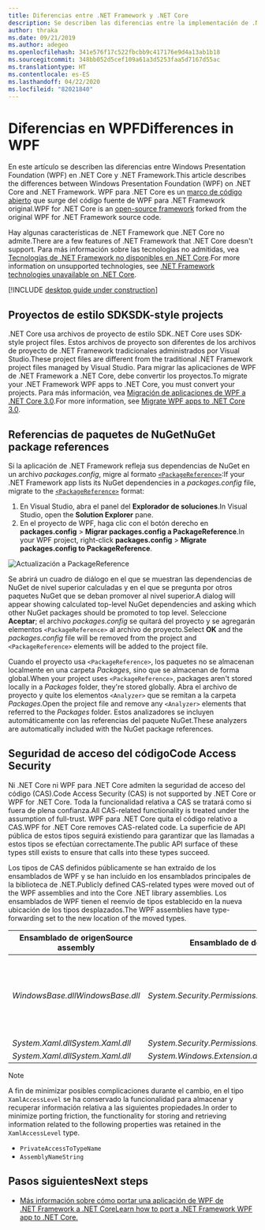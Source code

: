 ```yaml
---
title: Diferencias entre .NET Framework y .NET Core
description: Se describen las diferencias entre la implementación de .NET Framework de Windows Presentation Foundation (WPF) y WPF de .NET Core. Al migrar la aplicación, se deben tener en cuenta estas incompatibilidades.
author: thraka
ms.date: 09/21/2019
ms.author: adegeo
ms.openlocfilehash: 341e576f17c522fbcbb9c417176e9d4a13ab1b18
ms.sourcegitcommit: 348bb052d5cef109a61a3d5253faa5d7167d55ac
ms.translationtype: HT
ms.contentlocale: es-ES
ms.lasthandoff: 04/22/2020
ms.locfileid: "82021840"
---
```

# <a name="differences-in-wpf"></a><span data-ttu-id="dcb37-104">Diferencias en WPF</span><span class="sxs-lookup"><span data-stu-id="dcb37-104">Differences in WPF</span></span>

<span data-ttu-id="dcb37-105">En este artículo se describen las diferencias entre Windows Presentation Foundation (WPF) en .NET Core y .NET Framework.</span><span class="sxs-lookup"><span data-stu-id="dcb37-105">This article describes the differences between Windows Presentation Foundation (WPF) on .NET Core and .NET Framework.</span></span> <span data-ttu-id="dcb37-106">WPF para .NET Core es un [marco de código abierto](https://github.com/dotnet/wpf) que surge del código fuente de WPF para .NET Framework original.</span><span class="sxs-lookup"><span data-stu-id="dcb37-106">WPF for .NET Core is an [open-source framework](https://github.com/dotnet/wpf) forked from the original WPF for .NET Framework source code.</span></span>

<span data-ttu-id="dcb37-107">Hay algunas características de .NET Framework que .NET Core no admite.</span><span class="sxs-lookup"><span data-stu-id="dcb37-107">There are a few features of .NET Framework that .NET Core doesn't support.</span></span> <span data-ttu-id="dcb37-108">Para más información sobre las tecnologías no admitidas, vea [Tecnologías de .NET Framework no disponibles en .NET Core](../../core/porting/net-framework-tech-unavailable.md).</span><span class="sxs-lookup"><span data-stu-id="dcb37-108">For more information on unsupported technologies, see [.NET Framework technologies unavailable on .NET Core](../../core/porting/net-framework-tech-unavailable.md).</span></span>

[!INCLUDE [desktop guide under construction](../../../includes/desktop-guide-preview-note.md)]

## <a name="sdk-style-projects"></a><span data-ttu-id="dcb37-109">Proyectos de estilo SDK</span><span class="sxs-lookup"><span data-stu-id="dcb37-109">SDK-style projects</span></span>

<span data-ttu-id="dcb37-110">.NET Core usa archivos de proyecto de estilo SDK.</span><span class="sxs-lookup"><span data-stu-id="dcb37-110">.NET Core uses SDK-style project files.</span></span> <span data-ttu-id="dcb37-111">Estos archivos de proyecto son diferentes de los archivos de proyecto de .NET Framework tradicionales administrados por Visual Studio.</span><span class="sxs-lookup"><span data-stu-id="dcb37-111">These project files are different from the traditional .NET Framework project files managed by Visual Studio.</span></span> <span data-ttu-id="dcb37-112">Para migrar las aplicaciones de WPF de .NET Framework a .NET Core, debe convertir los proyectos.</span><span class="sxs-lookup"><span data-stu-id="dcb37-112">To migrate your .NET Framework WPF apps to .NET Core, you must convert your projects.</span></span> <span data-ttu-id="dcb37-113">Para más información, vea [Migración de aplicaciones de WPF a .NET Core 3.0](convert-project-from-net-framework.md).</span><span class="sxs-lookup"><span data-stu-id="dcb37-113">For more information, see [Migrate WPF apps to .NET Core 3.0](convert-project-from-net-framework.md).</span></span>

## <a name="nuget-package-references"></a><span data-ttu-id="dcb37-114">Referencias de paquetes de NuGet</span><span class="sxs-lookup"><span data-stu-id="dcb37-114">NuGet package references</span></span>

<span data-ttu-id="dcb37-115">Si la aplicación de .NET Framework refleja sus dependencias de NuGet en un archivo *packages.config*, migre al formato [`<PackageReference>`](/nuget/consume-packages/package-references-in-project-files):</span><span class="sxs-lookup"><span data-stu-id="dcb37-115">If your .NET Framework app lists its NuGet dependencies in a *packages.config* file, migrate to the [`<PackageReference>`](/nuget/consume-packages/package-references-in-project-files) format:</span></span>

1. <span data-ttu-id="dcb37-116">En Visual Studio, abra el panel del **Explorador de soluciones**.</span><span class="sxs-lookup"><span data-stu-id="dcb37-116">In Visual Studio, open the **Solution Explorer** pane.</span></span>
1. <span data-ttu-id="dcb37-117">En el proyecto de WPF, haga clic con el botón derecho en **packages.config** > **Migrar packages.config a PackageReference**.</span><span class="sxs-lookup"><span data-stu-id="dcb37-117">In your WPF project, right-click **packages.config** > **Migrate packages.config to PackageReference**.</span></span>

![Actualización a PackageReference](media/differences-from-net-framework/package-reference-migration.png)

<span data-ttu-id="dcb37-119">Se abrirá un cuadro de diálogo en el que se muestran las dependencias de NuGet de nivel superior calculadas y en el que se pregunta por otros paquetes NuGet que se deban promover al nivel superior.</span><span class="sxs-lookup"><span data-stu-id="dcb37-119">A dialog will appear showing calculated top-level NuGet dependencies and asking which other NuGet packages should be promoted to top level.</span></span> <span data-ttu-id="dcb37-120">Seleccione **Aceptar**; el archivo *packages.config* se quitará del proyecto y se agregarán elementos `<PackageReference>` al archivo de proyecto.</span><span class="sxs-lookup"><span data-stu-id="dcb37-120">Select **OK** and the *packages.config* file will be removed from the project and `<PackageReference>` elements will be added to the project file.</span></span>

<span data-ttu-id="dcb37-121">Cuando el proyecto usa `<PackageReference>`, los paquetes no se almacenan localmente en una carpeta *Packages*, sino que se almacenan de forma global.</span><span class="sxs-lookup"><span data-stu-id="dcb37-121">When your project uses `<PackageReference>`, packages aren't stored locally in a *Packages* folder, they're stored globally.</span></span> <span data-ttu-id="dcb37-122">Abra el archivo de proyecto y quite los elementos `<Analyzer>` que se remitan a la carpeta *Packages*.</span><span class="sxs-lookup"><span data-stu-id="dcb37-122">Open the project file and remove any `<Analyzer>` elements that referred to the *Packages* folder.</span></span> <span data-ttu-id="dcb37-123">Estos analizadores se incluyen automáticamente con las referencias del paquete NuGet.</span><span class="sxs-lookup"><span data-stu-id="dcb37-123">These analyzers are automatically included with the NuGet package references.</span></span>

## <a name="code-access-security"></a><span data-ttu-id="dcb37-124">Seguridad de acceso del código</span><span class="sxs-lookup"><span data-stu-id="dcb37-124">Code Access Security</span></span>

<span data-ttu-id="dcb37-125">Ni .NET Core ni WPF para .NET Core admiten la seguridad de acceso del código (CAS).</span><span class="sxs-lookup"><span data-stu-id="dcb37-125">Code Access Security (CAS) is not supported by .NET Core or WPF for .NET Core.</span></span> <span data-ttu-id="dcb37-126">Toda la funcionalidad relativa a CAS se tratará como si fuera de plena confianza.</span><span class="sxs-lookup"><span data-stu-id="dcb37-126">All CAS-related functionality is treated under the assumption of full-trust.</span></span> <span data-ttu-id="dcb37-127">WPF para .NET Core quita el código relativo a CAS.</span><span class="sxs-lookup"><span data-stu-id="dcb37-127">WPF for .NET Core removes CAS-related code.</span></span> <span data-ttu-id="dcb37-128">La superficie de API pública de estos tipos seguirá existiendo para garantizar que las llamadas a estos tipos se efectúan correctamente.</span><span class="sxs-lookup"><span data-stu-id="dcb37-128">The public API surface of these types still exists to ensure that calls into these types succeed.</span></span>

<span data-ttu-id="dcb37-129">Los tipos de CAS definidos públicamente se han extraído de los ensamblados de WPF y se han incluido en los ensamblados principales de la biblioteca de .NET.</span><span class="sxs-lookup"><span data-stu-id="dcb37-129">Publicly defined CAS-related types were moved out of the WPF assemblies and into the Core .NET library assemblies.</span></span> <span data-ttu-id="dcb37-130">Los ensamblados de WPF tienen el reenvío de tipos establecido en la nueva ubicación de los tipos desplazados.</span><span class="sxs-lookup"><span data-stu-id="dcb37-130">The WPF assemblies have type-forwarding set to the new location of the moved types.</span></span>

| <span data-ttu-id="dcb37-131">Ensamblado de origen</span><span class="sxs-lookup"><span data-stu-id="dcb37-131">Source assembly</span></span> | <span data-ttu-id="dcb37-132">Ensamblado de destino</span><span class="sxs-lookup"><span data-stu-id="dcb37-132">Target assembly</span></span> | <span data-ttu-id="dcb37-133">Tipo</span><span class="sxs-lookup"><span data-stu-id="dcb37-133">Type</span></span>                |
| --------------- | --------------- | ------------------- |
| <span data-ttu-id="dcb37-134">*WindowsBase.dll*</span><span class="sxs-lookup"><span data-stu-id="dcb37-134">*WindowsBase.dll*</span></span> | <span data-ttu-id="dcb37-135">*System.Security.Permissions.dll*</span><span class="sxs-lookup"><span data-stu-id="dcb37-135">*System.Security.Permissions.dll*</span></span> | <xref:System.Security.Permissions.MediaPermission> <br /> <xref:System.Security.Permissions.MediaPermissionAttribute> <br /> <xref:System.Security.Permissions.MediaPermissionAudio> <br /> <xref:System.Security.Permissions.MediaPermissionImage> <br /> <xref:System.Security.Permissions.MediaPermissionVideo> <br /> <xref:System.Security.Permissions.WebBrowserPermission> <br /> <xref:System.Security.Permissions.WebBrowserPermissionAttribute> <br /> <xref:System.Security.Permissions.WebBrowserPermissionLevel> |
| <span data-ttu-id="dcb37-136">*System.Xaml.dll*</span><span class="sxs-lookup"><span data-stu-id="dcb37-136">*System.Xaml.dll*</span></span> | <span data-ttu-id="dcb37-137">*System.Security.Permissions.dll*</span><span class="sxs-lookup"><span data-stu-id="dcb37-137">*System.Security.Permissions.dll*</span></span> | <xref:System.Xaml.Permissions.XamlLoadPermission> |
| <span data-ttu-id="dcb37-138">*System.Xaml.dll*</span><span class="sxs-lookup"><span data-stu-id="dcb37-138">*System.Xaml.dll*</span></span> | <span data-ttu-id="dcb37-139">*System.Windows.Extension.dll*</span><span class="sxs-lookup"><span data-stu-id="dcb37-139">*System.Windows.Extension.dll*</span></span>    | <xref:System.Xaml.Permissions.XamlAccessLevel><br/> |

> [!NOTE]
> <span data-ttu-id="dcb37-140">A fin de minimizar posibles complicaciones durante el cambio, en el tipo `XamlAccessLevel` se ha conservado la funcionalidad para almacenar y recuperar información relativa a las siguientes propiedades.</span><span class="sxs-lookup"><span data-stu-id="dcb37-140">In order to minimize porting friction, the functionality for storing and retrieving information related to the following properties was retained in the `XamlAccessLevel` type.</span></span>
>
> - `PrivateAccessToTypeName`
> - `AssemblyNameString`

## <a name="next-steps"></a><span data-ttu-id="dcb37-141">Pasos siguientes</span><span class="sxs-lookup"><span data-stu-id="dcb37-141">Next steps</span></span>

- [<span data-ttu-id="dcb37-142">Más información sobre cómo portar una aplicación de WPF de .NET Framework a .NET Core</span><span class="sxs-lookup"><span data-stu-id="dcb37-142">Learn how to port a .NET Framework WPF app to .NET Core.</span></span>](convert-project-from-net-framework.md)

